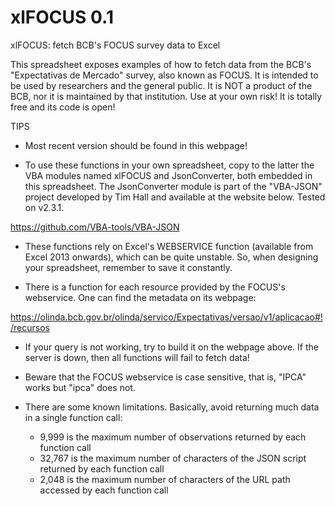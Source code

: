 # xlFOCUS 0.1
xlFOCUS: fetch BCB's FOCUS survey data to Excel

This spreadsheet exposes examples of how to fetch data from the BCB's "Expectativas de Mercado" survey, also known as FOCUS.
It is intended to be used by researchers and the general public. It is NOT a product of the BCB, nor it is maintained by that institution. Use at your own risk!
It is totally free and its code is open!

TIPS															

* Most recent version should be found in this webpage!

* To use these functions in your own spreadsheet, copy to the latter the VBA modules named xlFOCUS and JsonConverter, both embedded in this spreadsheet.
The JsonConverter module is part of the "VBA-JSON" project developed by Tim Hall and available at the website below. Tested on v2.3.1.

https://github.com/VBA-tools/VBA-JSON								
															
* These functions rely on Excel's WEBSERVICE function (available from Excel 2013 onwards), which can be quite unstable. So, when designing your spreadsheet, remember to save it constantly.															
															
* There is a function for each resource provided by the FOCUS's webservice. One can find the metadata on its webpage:
	
https://olinda.bcb.gov.br/olinda/servico/Expectativas/versao/v1/aplicacao#!/recursos																		
* If your query is not working, try to build it on the webpage above. If the server is down, then all functions will fail to fetch data!														
* Beware that the FOCUS webservice is case sensitive, that is, "IPCA" works but "ipca" does not.

* There are some known limitations. Basically, avoid returning much data in a single function call:															
	* 9,999 is the maximum number of observations returned by each function call														
	* 32,767 is the maximum number of characters of the JSON script returned by each function call														
	* 2,048 is the maximum number of characters of the URL path accessed by each function call
